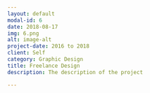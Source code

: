 ```yaml
---
layout: default
modal-id: 6
date: 2018-08-17
img: 6.png
alt: image-alt
project-date: 2016 to 2018
client: Self
category: Graphic Design
title: Freelance Design
description: The description of the project

---
```


